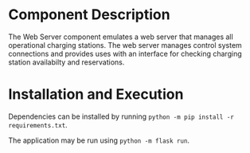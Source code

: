 # Component Description
The Web Server component emulates a web server that manages all operational charging stations. The web server manages control system connections and provides uses with an interface for checking charging station availabilty and reservations.

# Installation and Execution
Dependencies can be installed by running `python -m pip install -r requirements.txt`.

The application may be run using `python -m flask run`.